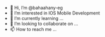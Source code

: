 - 👋 Hi, I’m @bahaahany-eg
- 👀 I’m interested in IOS Mobile Development
- 🌱 I’m currently learning ...
- 💞️ I’m looking to collaborate on ...
- 📫 How to reach me ...

<!---
bahaahany-eg/bahaahany-eg is a ✨ special ✨ repository because its `README.md` (this file) appears on your GitHub profile.
You can click the Preview link to take a look at your changes.
--->
